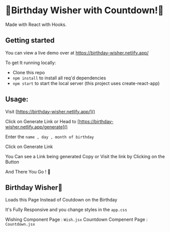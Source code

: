 # 🎉Birthday Wisher with Countdown!🎉

Made with React with Hooks.

## Getting started

You can view a live demo over at https://birthday-wisher.netlify.app/

To get It running locally:

- Clone this repo
- `npm install` to install all req'd dependencies
- `npm start` to start the local server (this project uses create-react-app)

## Usage:

Visit [https://birthday-wisher.netlify.app/]()

Click on Generate Link
or Head to [https://birthday-wisher.netlify.app/generate]()

Enter the `name , day , month of birthday`


Click on Generate Link

You Can see a Link being generated Copy or Visit the link by Clicking on the Button

And There You Go ! 🎉


## Birthday Wisher🎂

Loads this Page Instead of Coutdown on the Birthday

It's Fully Responsive and you change styles in the `app.css`

Wishing Component Page : `Wish.jsx`
Countdown Compenent Page : `Countdown.jsx`
